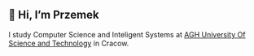 ## 👋 Hi, I’m Przemek
I study Computer Science and Inteligent Systems at [AGH University Of Science and Technology](https://www.agh.edu.pl) in Cracow.

